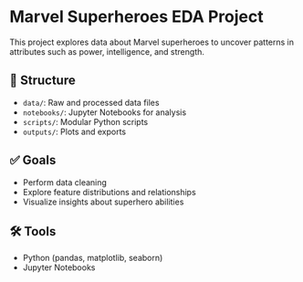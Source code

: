 # Marvel Superheroes EDA Project

This project explores data about Marvel superheroes to uncover patterns in attributes such as power, intelligence, and strength.

## 📁 Structure
- `data/`: Raw and processed data files
- `notebooks/`: Jupyter Notebooks for analysis
- `scripts/`: Modular Python scripts
- `outputs/`: Plots and exports

## ✅ Goals
- Perform data cleaning
- Explore feature distributions and relationships
- Visualize insights about superhero abilities

## 🛠 Tools
- Python (pandas, matplotlib, seaborn)
- Jupyter Notebooks

